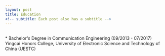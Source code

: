 ```yaml
---
layout: post
title: Education
<!-- subtitle: Each post also has a subtitle -->
---
```


<br/>* Bachelor's Degree in Communication Engineering (09/2013 - 07/2017) </br> Yingcai Honors College, University of Electronic Science and Technology of China (UESTC)
